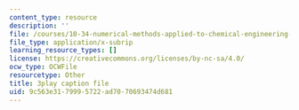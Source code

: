 ```yaml
---
content_type: resource
description: ''
file: /courses/10-34-numerical-methods-applied-to-chemical-engineering-fall-2015/9c563e3179995722ad7070693474d681_xE9IGS-_6zo.vtt
file_type: application/x-subrip
learning_resource_types: []
license: https://creativecommons.org/licenses/by-nc-sa/4.0/
ocw_type: OCWFile
resourcetype: Other
title: 3play caption file
uid: 9c563e31-7999-5722-ad70-70693474d681
---
```

